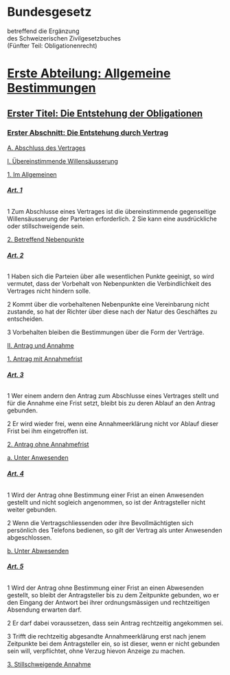 # Bundesgesetz  
betreffend die Ergänzung  
des Schweizerischen Zivilgesetzbuches  
(Fünfter Teil: Obligationenrecht)
# [Erste Abteilung: Allgemeine Bestimmungen](https://www.fedlex.admin.ch/eli/cc/27/317_321_377/de#part_1)

## [Erster Titel: Die Entstehung der Obligationen](https://www.fedlex.admin.ch/eli/cc/27/317_321_377/de#part_1/tit_1)

### [Erster Abschnitt: Die Entstehung durch Vertrag](https://www.fedlex.admin.ch/eli/cc/27/317_321_377/de#part_1/tit_1/chap_1)

[A. Abschluss des Vertrages](https://www.fedlex.admin.ch/eli/cc/27/317_321_377/de#part_1/tit_1/chap_1/lvl_A)

[I. Übereinstimmende Willensäusserung](https://www.fedlex.admin.ch/eli/cc/27/317_321_377/de#part_1/tit_1/chap_1/lvl_A/lvl_I)

[1. Im Allgemeinen](https://www.fedlex.admin.ch/eli/cc/27/317_321_377/de#part_1/tit_1/chap_1/lvl_A/lvl_I/lvl_1)

###### [**Art. 1**](https://www.fedlex.admin.ch/eli/cc/27/317_321_377/de#art_1)
1 Zum Abschlusse eines Vertrages ist die übereinstimmende gegenseitige Willensäusserung der Parteien erforderlich.
2 Sie kann eine ausdrückliche oder stillschweigende sein.


[2. Betreffend Nebenpunkte](https://www.fedlex.admin.ch/eli/cc/27/317_321_377/de#part_1/tit_1/chap_1/lvl_A/lvl_I/lvl_2)
###### [**Art. 2**](https://www.fedlex.admin.ch/eli/cc/27/317_321_377/de#art_2)

1 Haben sich die Parteien über alle wesentlichen Punkte geeinigt, so wird vermutet, dass der Vorbehalt von Nebenpunkten die Verbindlichkeit des Vertrages nicht hindern solle.

2 Kommt über die vorbehaltenen Nebenpunkte eine Vereinbarung nicht zustande, so hat der Richter über diese nach der Natur des Geschäftes zu entscheiden.

3 Vorbehalten bleiben die Bestimmungen über die Form der Verträge.

[II. Antrag und Annahme](https://www.fedlex.admin.ch/eli/cc/27/317_321_377/de#part_1/tit_1/chap_1/lvl_A/lvl_II)

[1. Antrag mit Annahmefrist](https://www.fedlex.admin.ch/eli/cc/27/317_321_377/de#part_1/tit_1/chap_1/lvl_A/lvl_II/lvl_1)

###### [**Art. 3**](https://www.fedlex.admin.ch/eli/cc/27/317_321_377/de#art_3)

1 Wer einem andern den Antrag zum Abschlusse eines Vertrages stellt und für die Annahme eine Frist setzt, bleibt bis zu deren Ablauf an den Antrag gebunden.

2 Er wird wieder frei, wenn eine Annahmeerklärung nicht vor Ablauf dieser Frist bei ihm eingetroffen ist.

[2. Antrag ohne Annahmefrist](https://www.fedlex.admin.ch/eli/cc/27/317_321_377/de#part_1/tit_1/chap_1/lvl_A/lvl_II/lvl_2)

[a. Unter Anwesenden](https://www.fedlex.admin.ch/eli/cc/27/317_321_377/de#part_1/tit_1/chap_1/lvl_A/lvl_II/lvl_2/lvl_a)

###### [**Art. 4**](https://www.fedlex.admin.ch/eli/cc/27/317_321_377/de#art_4)

1 Wird der Antrag ohne Bestimmung einer Frist an einen Anwesenden gestellt und nicht sogleich angenommen, so ist der Antragsteller nicht weiter gebunden.

2 Wenn die Vertragschliessenden oder ihre Bevollmächtigten sich persönlich des Telefons bedienen, so gilt der Vertrag als unter Anwesenden abgeschlossen.

[b. Unter Abwesenden](https://www.fedlex.admin.ch/eli/cc/27/317_321_377/de#part_1/tit_1/chap_1/lvl_A/lvl_II/lvl_2/lvl_b)

###### [**Art. 5**](https://www.fedlex.admin.ch/eli/cc/27/317_321_377/de#art_5)

1 Wird der Antrag ohne Bestimmung einer Frist an einen Abwesenden gestellt, so bleibt der Antragsteller bis zu dem Zeitpunkte gebunden, wo er den Eingang der Antwort bei ihrer ordnungsmässigen und rechtzeitigen Absendung erwarten darf.

2 Er darf dabei voraussetzen, dass sein Antrag rechtzeitig angekommen sei.

3 Trifft die rechtzeitig abgesandte Annahmeerklärung erst nach jenem Zeitpunkte bei dem Antragsteller ein, so ist dieser, wenn er nicht gebunden sein will, verpflichtet, ohne Verzug hievon Anzeige zu machen.

[3. Stillschweigende Annahme](https://www.fedlex.admin.ch/eli/cc/27/317_321_377/de#part_1/tit_1/chap_1/lvl_A/lvl_II/lvl_3)